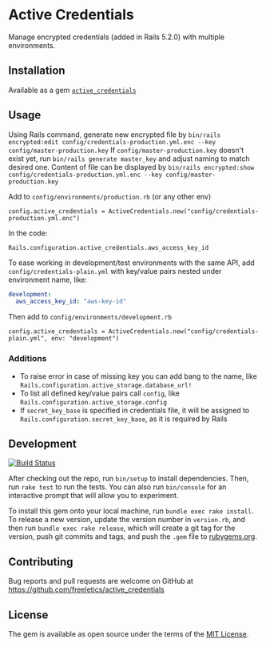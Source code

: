 # Active Credentials

Manage encrypted credentials (added in Rails 5.2.0) with multiple environments.

## Installation

Available as a gem [`active_credentials`](https://rubygems.org/gems/active_credentials)

## Usage

Using Rails command, generate new encrypted file by `bin/rails encrypted:edit config/credentials-production.yml.enc --key config/master-production.key`
If `config/master-production.key` doesn't exist yet, run `bin/rails generate master_key` and adjust naming to match desired one.
Content of file can be displayed by `bin/rails encrypted:show config/credentials-production.yml.enc --key config/master-production.key`

Add to `config/environments/production.rb` (or any other env)
```
config.active_credentials = ActiveCredentials.new("config/credentials-production.yml.enc")
```

In the code:
```
Rails.configuration.active_credentials.aws_access_key_id
```

To ease working in development/test environments with the same API, add `config/credentials-plain.yml` with key/value pairs
nested under environment name, like:
```yml
development:
  aws_access_key_id: "aws-key-id"
```

Then add to `config/environments/development.rb`
```
config.active_credentials = ActiveCredentials.new("config/credentials-plain.yml", env: "development")
```

### Additions

* To raise error in case of missing key you can add bang to the name, like `Rails.configuration.active_storage.database_url!`
* To list all defined key/value pairs call `config`, like `Rails.configuration.active_storage.config`
* If `secret_key_base` is specified in credentials file, it will be assigned to `Rails.configuration.secret_key_base`, as it is required by Rails

## Development

[![Build Status](https://travis-ci.org/freeletics/active_credentials.svg?branch=master)](https://travis-ci.org/freeletics/active_credentials)

After checking out the repo, run `bin/setup` to install dependencies. Then, run `rake test` to run the tests. You can also run `bin/console` for an interactive prompt that will allow you to experiment.

To install this gem onto your local machine, run `bundle exec rake install`. To release a new version, update the version number in `version.rb`, and then run `bundle exec rake release`, which will create a git tag for the version, push git commits and tags, and push the `.gem` file to [rubygems.org](https://rubygems.org).

## Contributing

Bug reports and pull requests are welcome on GitHub at https://github.com/freeletics/active_credentials

## License

The gem is available as open source under the terms of the [MIT License](https://opensource.org/licenses/MIT).
